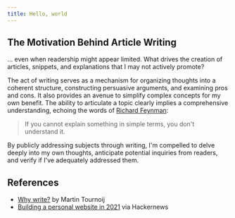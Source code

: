 ```yaml
---
title: Hello, world
---
```


## The Motivation Behind Article Writing

... even when readership might appear limited. What drives the creation of articles, snippets, and explanations that I may not actively promote?

The act of writing serves as a mechanism for organizing thoughts into a coherent structure, constructing persuasive arguments, and examining pros and cons. It also provides an avenue to simplify complex concepts for my own benefit. The ability to articulate a topic clearly implies a comprehensive understanding, echoing the words of [Richard Feynman](https://en.wikipedia.org/wiki/Richard_Feynman):

> If you cannot explain something in simple terms, you don't understand it.

By publicly addressing subjects through writing, I'm compelled to delve deeply into my own thoughts, anticipate potential inquiries from readers, and verify if I've adequately addressed them.

## References

- [Why write?](https://www.arp242.net/why-write.html) by Martin Tournoij
- [Building a personal website in 2021](https://news.ycombinator.com/item?id=27173728) via Hackernews
